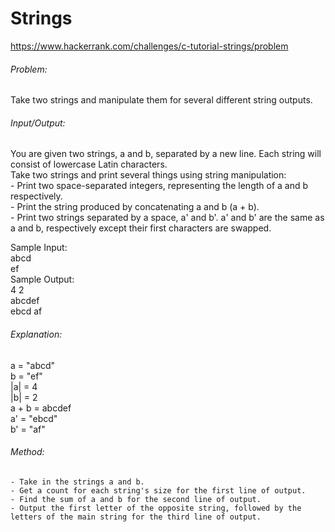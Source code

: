 # Strings
https://www.hackerrank.com/challenges/c-tutorial-strings/problem  
    
###### Problem:  
Take two strings and manipulate them for several different string outputs.  
  
###### Input/Output:  
You are given two strings, a and b, separated by a new line. Each string will consist of lowercase Latin characters.  
Take two strings and print several things using string manipulation:  
	- Print two space-separated integers, representing the length of a and b respectively.  
	- Print the string produced by concatenating a and b (a + b).  
	- Print two strings separated by a space, a' and b'. a' and b' are the same as a and b, respectively except their first characters are swapped.  
  
Sample Input:  
	abcd  
	ef  
Sample Output:  
	4 2  
	abcdef  
	ebcd af  
  
###### Explanation:  
a = "abcd"  
b = "ef"  
|a| = 4  
|b| = 2  
a + b = abcdef  
a' = "ebcd"  
b' = "af"  
  
###### Method:  
	- Take in the strings a and b.  
	- Get a count for each string's size for the first line of output.  
	- Find the sum of a and b for the second line of output.  
	- Output the first letter of the opposite string, followed by the letters of the main string for the third line of output.  